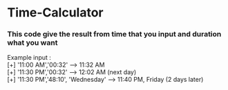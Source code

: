 # Time-Calculator

<h3>This code give the result from time that you input and duration what you want</h3>
<p>Example input : 
  <br>[+] '11:00 AM','00:32' --> 11:32 AM
  <br>[+] '11:30 PM','00:32' --> 12:02 AM (next day)
  <br>[+] '11:30 PM','48:10', 'Wednesday' --> 11:40 PM, Friday (2 days later)</p>
